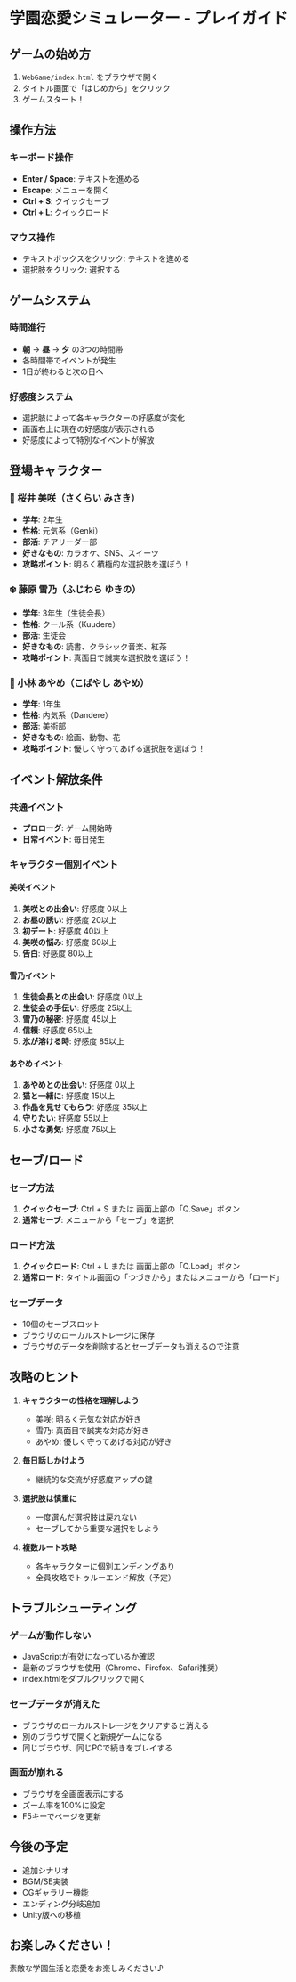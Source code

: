 # 学園恋愛シミュレーター - プレイガイド

## ゲームの始め方

1. `WebGame/index.html` をブラウザで開く
2. タイトル画面で「はじめから」をクリック
3. ゲームスタート！

## 操作方法

### キーボード操作
- **Enter / Space**: テキストを進める
- **Escape**: メニューを開く
- **Ctrl + S**: クイックセーブ
- **Ctrl + L**: クイックロード

### マウス操作
- テキストボックスをクリック: テキストを進める
- 選択肢をクリック: 選択する

## ゲームシステム

### 時間進行
- **朝** → **昼** → **夕** の3つの時間帯
- 各時間帯でイベントが発生
- 1日が終わると次の日へ

### 好感度システム
- 選択肢によって各キャラクターの好感度が変化
- 画面右上に現在の好感度が表示される
- 好感度によって特別なイベントが解放

## 登場キャラクター

### 🌸 桜井 美咲（さくらい みさき）
- **学年**: 2年生
- **性格**: 元気系（Genki）
- **部活**: チアリーダー部
- **好きなもの**: カラオケ、SNS、スイーツ
- **攻略ポイント**: 明るく積極的な選択肢を選ぼう！

### ❄️ 藤原 雪乃（ふじわら ゆきの）
- **学年**: 3年生（生徒会長）
- **性格**: クール系（Kuudere）
- **部活**: 生徒会
- **好きなもの**: 読書、クラシック音楽、紅茶
- **攻略ポイント**: 真面目で誠実な選択肢を選ぼう！

### 🎨 小林 あやめ（こばやし あやめ）
- **学年**: 1年生
- **性格**: 内気系（Dandere）
- **部活**: 美術部
- **好きなもの**: 絵画、動物、花
- **攻略ポイント**: 優しく守ってあげる選択肢を選ぼう！

## イベント解放条件

### 共通イベント
- **プロローグ**: ゲーム開始時
- **日常イベント**: 毎日発生

### キャラクター個別イベント

#### 美咲イベント
1. **美咲との出会い**: 好感度 0以上
2. **お昼の誘い**: 好感度 20以上
3. **初デート**: 好感度 40以上
4. **美咲の悩み**: 好感度 60以上
5. **告白**: 好感度 80以上

#### 雪乃イベント
1. **生徒会長との出会い**: 好感度 0以上
2. **生徒会の手伝い**: 好感度 25以上
3. **雪乃の秘密**: 好感度 45以上
4. **信頼**: 好感度 65以上
5. **氷が溶ける時**: 好感度 85以上

#### あやめイベント
1. **あやめとの出会い**: 好感度 0以上
2. **猫と一緒に**: 好感度 15以上
3. **作品を見せてもらう**: 好感度 35以上
4. **守りたい**: 好感度 55以上
5. **小さな勇気**: 好感度 75以上

## セーブ/ロード

### セーブ方法
1. **クイックセーブ**: Ctrl + S または 画面上部の「Q.Save」ボタン
2. **通常セーブ**: メニューから「セーブ」を選択

### ロード方法
1. **クイックロード**: Ctrl + L または 画面上部の「Q.Load」ボタン
2. **通常ロード**: タイトル画面の「つづきから」またはメニューから「ロード」

### セーブデータ
- 10個のセーブスロット
- ブラウザのローカルストレージに保存
- ブラウザのデータを削除するとセーブデータも消えるので注意

## 攻略のヒント

1. **キャラクターの性格を理解しよう**
   - 美咲: 明るく元気な対応が好き
   - 雪乃: 真面目で誠実な対応が好き
   - あやめ: 優しく守ってあげる対応が好き

2. **毎日話しかけよう**
   - 継続的な交流が好感度アップの鍵

3. **選択肢は慎重に**
   - 一度選んだ選択肢は戻れない
   - セーブしてから重要な選択をしよう

4. **複数ルート攻略**
   - 各キャラクターに個別エンディングあり
   - 全員攻略でトゥルーエンド解放（予定）

## トラブルシューティング

### ゲームが動作しない
- JavaScriptが有効になっているか確認
- 最新のブラウザを使用（Chrome、Firefox、Safari推奨）
- index.htmlをダブルクリックで開く

### セーブデータが消えた
- ブラウザのローカルストレージをクリアすると消える
- 別のブラウザで開くと新規ゲームになる
- 同じブラウザ、同じPCで続きをプレイする

### 画面が崩れる
- ブラウザを全画面表示にする
- ズーム率を100%に設定
- F5キーでページを更新

## 今後の予定

- 追加シナリオ
- BGM/SE実装
- CGギャラリー機能
- エンディング分岐追加
- Unity版への移植

## お楽しみください！

素敵な学園生活と恋愛をお楽しみください♪